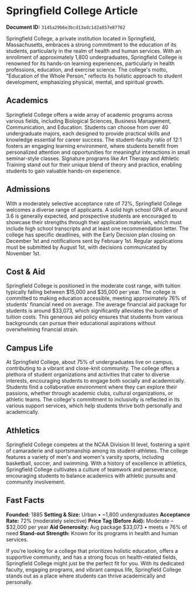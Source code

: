# Springfield College Article

**Document ID:** `3145a29b6e3bcd13adc1d2a857e87762`

Springfield College, a private institution located in Springfield, Massachusetts, embraces a strong commitment to the education of its students, particularly in the realm of health and human services. With an enrollment of approximately 1,800 undergraduates, Springfield College is renowned for its hands-on learning experiences, particularly in health professions, education, and exercise science. The college's motto, "Education of the Whole Person," reflects its holistic approach to student development, emphasizing physical, mental, and spiritual growth.

## Academics
Springfield College offers a wide array of academic programs across various fields, including Biological Sciences, Business Management, Communication, and Education. Students can choose from over 40 undergraduate majors, each designed to provide practical skills and knowledge essential for career success. The student-faculty ratio of 12:1 fosters an engaging learning environment, where students benefit from personalized attention and opportunities for meaningful interactions in small seminar-style classes. Signature programs like Art Therapy and Athletic Training stand out for their unique blend of theory and practice, enabling students to gain valuable hands-on experience.

## Admissions
With a moderately selective acceptance rate of 72%, Springfield College welcomes a diverse range of applicants. A solid high school GPA of around 3.6 is generally expected, and prospective students are encouraged to showcase their strengths through their application materials, which must include high school transcripts and at least one recommendation letter. The college has specific deadlines, with the Early Decision plan closing on December 1st and notifications sent by February 1st. Regular applications must be submitted by August 1st, with decisions communicated by November 1st.

## Cost & Aid
Springfield College is positioned in the moderate cost range, with tuition typically falling between $15,000 and $35,000 per year. The college is committed to making education accessible, meeting approximately 76% of students' financial need on average. The average financial aid package for students is around $33,073, which significantly alleviates the burden of tuition costs. This generous aid policy ensures that students from various backgrounds can pursue their educational aspirations without overwhelming financial strain.

## Campus Life
At Springfield College, about 75% of undergraduates live on campus, contributing to a vibrant and close-knit community. The college offers a plethora of student organizations and activities that cater to diverse interests, encouraging students to engage both socially and academically. Students find a collaborative environment where they can explore their passions, whether through academic clubs, cultural organizations, or athletic teams. The college's commitment to inclusivity is reflected in its various support services, which help students thrive both personally and academically.

## Athletics
Springfield College competes at the NCAA Division III level, fostering a spirit of camaraderie and sportsmanship among its student-athletes. The college features a variety of men's and women's varsity sports, including basketball, soccer, and swimming. With a history of excellence in athletics, Springfield College cultivates a culture of teamwork and perseverance, encouraging students to balance academics with athletic pursuits and community involvement.

## Fast Facts
**Founded:** 1885
**Setting & Size:** Urban • ~1,800 undergraduates
**Acceptance Rate:** 72% (moderately selective)
**Price Tag (Before Aid):** Moderate – $32,000 per year
**Aid Generosity:** Avg package $33,073 • meets ≈ 76% of need
**Stand-out Strength:** Known for its programs in health and human services.

If you’re looking for a college that prioritizes holistic education, offers a supportive community, and has a strong focus on health-related fields, Springfield College might just be the perfect fit for you. With its dedicated faculty, engaging programs, and vibrant campus life, Springfield College stands out as a place where students can thrive academically and personally.
